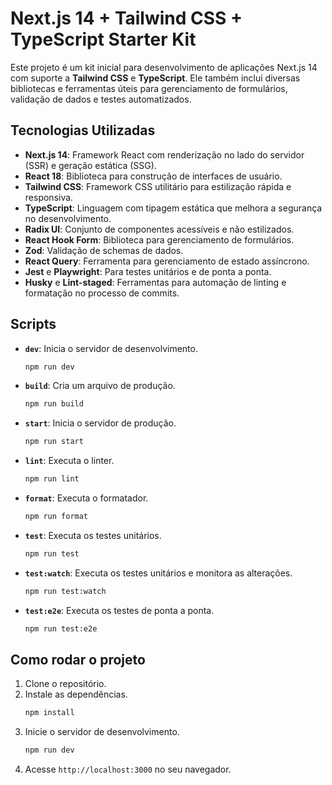 # Next.js 14 + Tailwind CSS + TypeScript Starter Kit

Este projeto é um kit inicial para desenvolvimento de aplicações Next.js 14 com suporte a **Tailwind CSS** e **TypeScript**. Ele também inclui diversas bibliotecas e ferramentas úteis para gerenciamento de formulários, validação de dados e testes automatizados.

## Tecnologias Utilizadas

- **Next.js 14**: Framework React com renderização no lado do servidor (SSR) e geração estática (SSG).
- **React 18**: Biblioteca para construção de interfaces de usuário.
- **Tailwind CSS**: Framework CSS utilitário para estilização rápida e responsiva.
- **TypeScript**: Linguagem com tipagem estática que melhora a segurança no desenvolvimento.
- **Radix UI**: Conjunto de componentes acessíveis e não estilizados.
- **React Hook Form**: Biblioteca para gerenciamento de formulários.
- **Zod**: Validação de schemas de dados.
- **React Query**: Ferramenta para gerenciamento de estado assíncrono.
- **Jest** e **Playwright**: Para testes unitários e de ponta a ponta.
- **Husky** e **Lint-staged**: Ferramentas para automação de linting e formatação no processo de commits.

## Scripts

- **`dev`**: Inicia o servidor de desenvolvimento.
  ```bash
  npm run dev
  ```
- **`build`**: Cria um arquivo de produção.
  ```bash
  npm run build
  ```
- **`start`**: Inicia o servidor de produção.
  ```bash
  npm run start
  ```
- **`lint`**: Executa o linter.
  ```bash
  npm run lint
  ```
- **`format`**: Executa o formatador.
  ```bash
  npm run format
  ```
- **`test`**: Executa os testes unitários.
  ```bash
  npm run test
  ```
- **`test:watch`**: Executa os testes unitários e monitora as alterações.
  ```bash
  npm run test:watch
  ```
- **`test:e2e`**: Executa os testes de ponta a ponta.
  ```bash
  npm run test:e2e
  ```

## Como rodar o projeto

1. Clone o repositório.
2. Instale as dependências.
   ```bash
   npm install
   ```
3. Inicie o servidor de desenvolvimento.
   ```bash
   npm run dev
   ```
4. Acesse `http://localhost:3000` no seu navegador.
